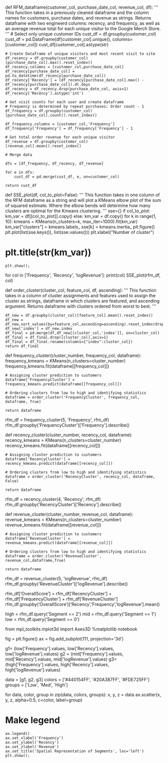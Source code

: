 def RFM_dataframe(customer_col, purchase_date_col, revenue_col, df):
   '''
    This function takes in a previously cleaned
    dataframe and the column names for customers, 
    purchase dates, and revenue as strings.
    Returns dataframe with two engineerd columns: 
    recency, and frequency, as well as an average
    revenue total for each unique
    visitor to the Google Merch Store.  
    '''
    # Select only unique customer IDs
    cust_df = df.groupby(customer_col)
    cust_df = pd.DataFrame(df[customer_col].unique(), columns=[customer_col])
    cust_df[customer_col].astype(str)
    
    # Create Dataframe of unique visitors and most recent visit to site
    df_recency = df.groupby(customer_col)[purchase_date_col].max().reset_index()
    df_recency.columns = [customer_col,purchase_date_col]
    df_recency[purchase_date_col] = pd.to_datetime(df_recency[purchase_date_col])
    df_recency['Recency'] = (df_recency[purchase_date_col].max() - df_recency[purchase_date_col]).dt.days
    df_recency = df_recency.drop(purchase_date_col, axis=1)
    df_recency['Recency'].astype('int')
    
    # Get visit counts for each user and create dataframe
    # Frequency is determined by repeat purchases: Order count - 1
    df_frequency = df.groupby(customer_col)[purchase_date_col].count().reset_index()
    
    df_frequency.columns = [customer_col,'Frequency']
    df_frequency['Frequency'] = df_frequency['Frequency'] - 1
    
    # Get total order revenue for each unique visitor 
    df_revenue = df.groupby(customer_col)[revenue_col].mean().reset_index()
    
    # Merge data
    
    dfs = [df_frequency, df_recency, df_revenue]
    
    for e in dfs:
        cust_df = pd.merge(cust_df, e, on=customer_col)
        
    return cust_df

def SSE_plot(df, col_to_plot=False):
    '''
    This function takes in one column of
    the RFM dataframe as a string
    and will plot a KMeans elbow plot of the 
    sum of squared estimate. Where the elbow
    bends will determine how many clusters are
    optimal for the Kmeans clustering.
    '''
    sse={}
    if col_to_plot:
        km_var = df[[col_to_plot]].copy()
    else:
        km_var = df.copy()
    for k in range(1, 10):
        kmeans = KMeans(n_clusters=k, max_iter=1000).fit(km_var)
        km_var["clusters"] = kmeans.labels_
        sse[k] = kmeans.inertia_ 
    plt.figure()
    plt.plot(list(sse.keys()), list(sse.values()))
    plt.xlabel("Number of cluster")
#     plt.title(str(km_var))
    plt.show();

for col in ['Frequency', 'Recency', 'logRevenue']:
    print(col)
    SSE_plot(rfm_df, col)

def order_cluster(cluster_col, feature_col, df, ascending):
    '''
    This function takes in a column of cluster
    assignments and features used to assign the 
    cluster as strings, dataframe in which clusters
    are featured, and ascending argument. Returns 
    dataframe with clusters ordered from worst to best.
    '''
    
    df_new = df.groupby(cluster_col)[feature_col].mean().reset_index()
    df_new = df_new.sort_values(by=feature_col,ascending=ascending).reset_index(drop=True)
    df_new['index'] = df_new.index
    df_final = pd.merge(df,df_new[[cluster_col,'index']], on=cluster_col)
    df_final = df_final.drop([cluster_col],axis=1)
    df_final = df_final.rename(columns={"index":cluster_col})
    return df_final
  
  def frequency_cluster(cluster_number, frequency_col, dataframe):
    frequency_kmeans = KMeans(n_clusters=cluster_number)
    frequency_kmeans.fit(dataframe[[frequency_col]])
    
    # Assigning cluster prediction to customers
    dataframe['FrequencyCluster'] = frequency_kmeans.predict(dataframe[[frequency_col]])
    
    # Ordering clusters from low to high and identifying statistics
    dataframe = order_cluster('FrequencyCluster', frequency_col, dataframe, True)
    
    return dataframe

rfm_df = frequency_cluster(5, 'Frequency', rfm_df)
rfm_df.groupby('FrequencyCluster')['Frequency'].describe()

def recency_cluster(cluster_number, recency_col, dataframe):
    recency_kmeans = KMeans(n_clusters=cluster_number)
    recency_kmeans.fit(dataframe[[recency_col]])
    
    # Assigning cluster prediction to customers
    dataframe['RecencyCluster'] = recency_kmeans.predict(dataframe[[recency_col]])
    
    # Ordering clusters from low to high and identifying statistics
    dataframe = order_cluster('RecencyCluster', recency_col, dataframe, False)
    
    return dataframe

rfm_df = recency_cluster(4, 'Recency', rfm_df)
rfm_df.groupby('RecencyCluster')['Recency'].describe()

def revenue_cluster(cluster_number, revenue_col, dataframe):    
    revenue_kmeans = KMeans(n_clusters=cluster_number)
    revenue_kmeans.fit(dataframe[[revenue_col]])
    
    # Assigning cluster prediction to customers
    dataframe['RevenueCluster'] = revenue_kmeans.predict(dataframe[[revenue_col]])
    
    # Ordering clusters from low to high and identifying statistics
    dataframe = order_cluster('RevenueCluster', revenue_col,dataframe,True)
    
    return dataframe

rfm_df = revenue_cluster(5, 'logRevenue', rfm_df)
rfm_df.groupby('RevenueCluster')['logRevenue'].describe()

rfm_df[‘OverallScore’] = rfm_df[‘RecencyCluster’] + rfm_df[‘FrequencyCluster’] + rfm_df[‘RevenueCluster’]
rfm_df.groupby(‘OverallScore’)[‘Recency’,’Frequency’,’logRevenue’].mean()

high = rfm_df.query('Segment == 2')
mid = rfm_df.query('Segment == 1')
low = rfm_df.query('Segment == 0')

from mpl_toolkits.mplot3d import Axes3D
%matplotlib notebook

fig = plt.figure()
ax = fig.add_subplot(111, projection='3d')

g1= (low['Frequency'].values, low['Recency'].values, low['logRevenue'].values)
g2 = (mid['Frequency'].values, mid['Recency'].values, mid['logRevenue'].values)
g3= (high['Frequency'].values, high['Recency'].values, high['logRevenue'].values)

data = [g1, g2, g3]
colors = ['#440154FF', '#20A387FF', '#FDE725FF']
groups = ['Low', 'Med', 'High']

for data, color, group in zip(data, colors, groups):
    x, y, z = data
    ax.scatter(x, y, z, alpha=0.5, c=color, label=group)

# Make legend
    ax.legend()
    ax.set_xlabel('Frequency')
    ax.set_ylabel('Recency')
    ax.set_zlabel('Revenue')
    ax.set_title('Spatial Representation of Segments', loc='left')
    plt.show();

    
